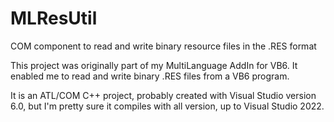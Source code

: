 # MLResUtil
COM component to read and write binary resource files in the .RES format

This project was originally part of my MultiLanguage AddIn for VB6. It enabled me to read and write binary .RES files from a VB6 program.

It is an ATL/COM C++ project, probably created with Visual Studio version 6.0, but I'm pretty sure it compiles with all version, up to Visual Studio 2022.
